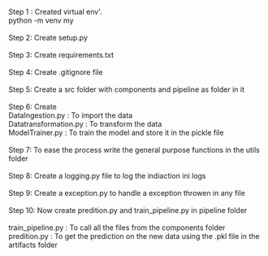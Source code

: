 Step 1 : Created virtual env'.<br>
python -m venv my<br><br>
Step 2: Create setup.py<br><br>
Step 3: Create requirements.txt<br><br>
Step 4: Create .gitignore file<br><br>
Step 5: Create a src folder with components and pipeline as folder in it<br><br>
Step 6: Create <br>
DataIngestion.py : To import the data<br>
Datatransformation.py : To transform the data<br>
ModelTrainer.py : To train the model and store it in the pickle file<br><br>
Step 7: To ease the process write the general purpose functions in the utils folder<br><br>
Step 8: Create a logging.py file to log the indiaction ini logs<br><br>
Step 9: Create a exception.py to handle a exception throwen in any file<br><br>
Step 10: Now create predition.py and train_pipeline.py in pipeline folder<br><br>
train_pipeline.py : To call all the files from the components folder<br>
predition.py : To get the prediction on the new data using the .pkl file in the artifacts folder<br>

